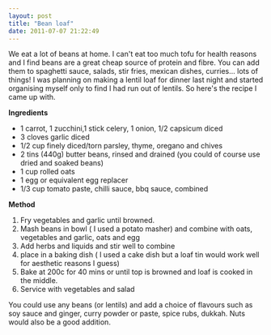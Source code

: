 ```yaml
---
layout: post
title: "Bean loaf"
date: 2011-07-07 21:22:49
---
```


We eat a lot of beans at home. I can't eat too much tofu for health reasons and I find beans are a great cheap source of protein and fibre. You can add them to spaghetti sauce, salads, stir fries, mexican dishes, curries... lots of things! I was planning on making a lentil loaf for dinner last night and started organising myself only to find I had run out of lentils. So here's the recipe I came up with.

**Ingredients**

*   1 carrot, 1 zucchini,1 stick celery, 1 onion, 1/2 capsicum diced
*   3 cloves garlic diced
*   1/2 cup finely diced/torn parsley, thyme, oregano and chives
*   2 tins (440g) butter beans, rinsed and drained (you could of course use dried and soaked beans)
*   1 cup rolled oats
*   1 egg or equivalent egg replacer
*   1/3 cup tomato paste, chilli sauce, bbq sauce, combined

**Method**

1.  Fry vegetables and garlic until browned.
2.  Mash beans in bowl ( I used a potato masher) and combine with oats, vegetables and garlic, oats and egg
3.  Add herbs and liquids and stir well to combine
4.  place in a baking dish ( I used a cake dish but a loaf tin would work well for aesthetic reasons I guess)
5.  Bake at 200c for 40 mins or until top is browned and loaf is cooked in the middle.
6.  Service with vegetables and salad

You could use any beans (or lentils) and add a choice of flavours such as soy sauce and ginger, curry powder or paste, spice rubs, dukkah. Nuts would also be a good addition.